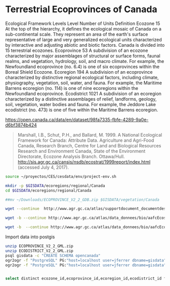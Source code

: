 # Terrestrial Ecoprovinces of Canada


Ecological Framework Levels
Level	Number of Units	Definition
Ecozone	15	At the top of the hierarchy, it defines the ecological mosaic of Canada on a sub-continental scale. They represent an area of the earth's surface representative of large and very generalized ecological units characterized by interactive and adjusting abiotic and biotic factors. Canada is divided into 15 terrestrial ecozones.
Ecoprovince	53	A subdivision of an ecozone characterized by major assemblages of structural or surface forms, faunal realms, and vegetation, hydrology, soil, and macro climate. For example, the Newfoundland ecoprovince (no. 6.4) is one of six ecoprovinces within the Boreal Shield Ecozone.
Ecoregion	194	A subdivision of an ecoprovince characterized by distinctive regional ecological factors, including climate, physiography, vegetation, soil, water, and fauna. For example, the Maritime Barrens ecoregion (no. 114) is one of nine ecoregions within the Newfoundland ecoprovince.
Ecodistrict	1021	A subdivision of an ecoregion characterized by a distinctive assemblages of relief, landforms, geology, soil, vegetation, water bodies and fauna. For example, the Jeddore Lake ecodistrict (no. 473) is one of five within the Maritime Barrens ecoregion.

https://open.canada.ca/data/en/dataset/98fa7335-fbfe-4289-9a0e-d6bf3874b424

> Marshall, I.B., Schut, P.H., and Ballard, M. 1999. A National Ecological Framework for Canada: Attribute Data. Agriculture and Agri-Food Canada, Research Branch, Centre for Land and Biological Resources Research and Environment Canada, State of the Environment Directorate, Ecozone Analysis Branch. Ottawa/Hull. http://sis.agr.gc.ca/cansis/nsdb/ecostrat/1999report/index.html (accessed July 4, 2017).

```sh
source ~/proyectos/CES/cesdata/env/project-env.sh

mkdir -p $GISDATA/ecoregions/regional/Canada
cd $GISDATA/ecoregions/regional/Canada

##mv ~/Downloads/ECOPROVINCE_V2_2_GDB.zip $GISDATA/vegetation/Canada

wget --continue  http://www.agr.gc.ca/atlas/supportdocument_documentdesupport/aafcEcostratification/en/ISO_19131_National_Ecological_Framework_for_Canada_Data_Product_Specification.pdf

wget -b --continue http://www.agr.gc.ca/atlas/data_donnees/bio/aafcEcostratification/gml/ECOPROVINCE_V2_2_GML.zip

wget -b  --continue http://www.agr.gc.ca/atlas/data_donnees/bio/aafcEcostratification/gml/ECODISTRICT_V2_2_GML.zip

```

Import data into postgis

```sh
unzip ECOPROVINCE_V2_2_GML.zip
unzip ECODISTRICT_V2_2_GML.zip
psql gisdata -c "CREATE SCHEMA opencanada"
ogr2ogr -f "PostgreSQL" PG:"host=localhost user=jferrer dbname=gisdata" -lco SCHEMA=opencanada $GISDATA/vegetation/Canada/BIO_CA_TER_ECOPROVINCE_V2_2/BIO_CA_TER_ECOPROVINCE_V2_2.gml
ogr2ogr -f "PostgreSQL" PG:"host=localhost user=jferrer dbname=gisdata" -lco SCHEMA=opencanada $GISDATA/vegetation/Canada/BIO_CA_TER_ECODISTRICT_V2_2/BIO_CA_TER_ECODISTRICT_V2_2.gml


select distinct ecozone_id,ecoprovince_id,ecoregion_id,ecodistrict_id from opencanada.bio_ca_ter_ecodistrict_v2_2 order by ecozone_id,ecoprovince_id,ecoregion_id,ecodistrict_id;

```

